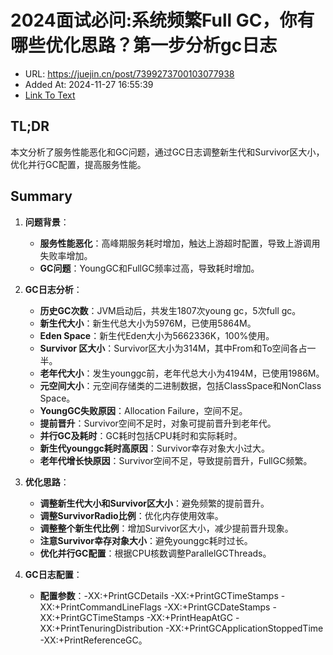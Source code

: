 # 2024面试必问:系统频繁Full GC，你有哪些优化思路？第一步分析gc日志
- URL: https://juejin.cn/post/7399273700103077938
- Added At: 2024-11-27 16:55:39
- [Link To Text](2024-11-27-2024面试必问-系统频繁full-gc，你有哪些优化思路？第一步分析gc日志_raw.md)

## TL;DR
本文分析了服务性能恶化和GC问题，通过GC日志调整新生代和Survivor区大小，优化并行GC配置，提高服务性能。

## Summary
1. **问题背景**：
   - **服务性能恶化**：高峰期服务耗时增加，触达上游超时配置，导致上游调用失败率增加。
   - **GC问题**：YoungGC和FullGC频率过高，导致耗时增加。

2. **GC日志分析**：
   - **历史GC次数**：JVM启动后，共发生1807次young gc，5次full gc。
   - **新生代大小**：新生代总大小为5976M，已使用5864M。
   - **Eden Space**：新生代Eden大小为5662336K，100%使用。
   - **Survivor 区大小**：Survivor区大小为314M，其中From和To空间各占一半。
   - **老年代大小**：发生younggc前，老年代总大小为4194M，已使用1986M。
   - **元空间大小**：元空间存储类的二进制数据，包括ClassSpace和NonClass Space。
   - **YoungGC失败原因**：Allocation Failure，空间不足。
   - **提前晋升**：Survivor空间不足时，对象可提前晋升到老年代。
   - **并行GC及耗时**：GC耗时包括CPU耗时和实际耗时。
   - **新生代younggc耗时高原因**：Survivor幸存对象大小过大。
   - **老年代增长快原因**：Survivor空间不足，导致提前晋升，FullGC频繁。

3. **优化思路**：
   - **调整新生代大小和Survivor区大小**：避免频繁的提前晋升。
   - **调整SurvivorRadio比例**：优化内存使用效率。
   - **调整整个新生代比例**：增加Survivor区大小，减少提前晋升现象。
   - **注意Survivor幸存对象大小**：避免younggc耗时过长。
   - **优化并行GC配置**：根据CPU核数调整ParallelGCThreads。

4. **GC日志配置**：
   - **配置参数**：-XX:+PrintGCDetails -XX:+PrintGCTimeStamps -XX:+PrintCommandLineFlags -XX:+PrintGCDateStamps -XX:+PrintGCTimeStamps -XX:+PrintHeapAtGC -XX:+PrintTenuringDistribution -XX:+PrintGCApplicationStoppedTime -XX:+PrintReferenceGC。
